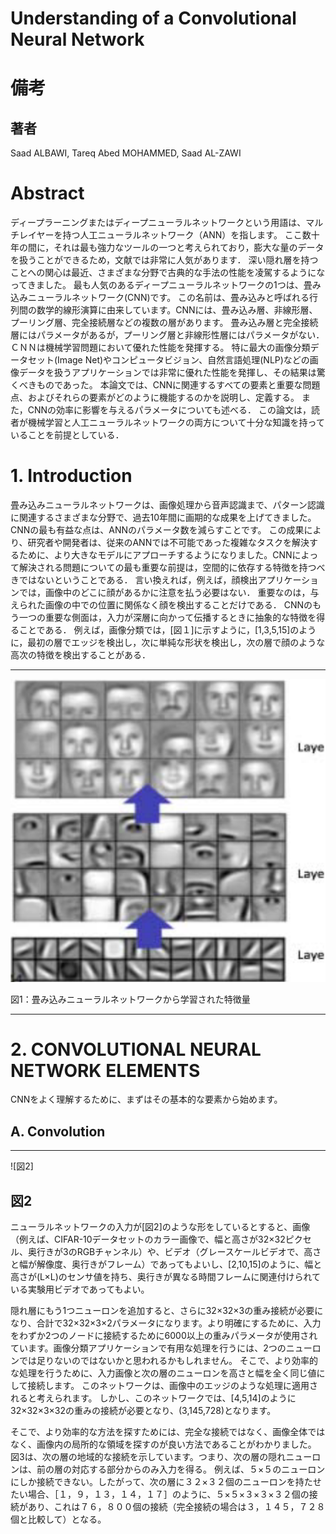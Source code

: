 # Understanding of a Convolutional Neural Network

# 備考

## 著者
Saad ALBAWI, Tareq Abed MOHAMMED, Saad AL-ZAWI

# Abstract

ディープラーニングまたはディープニューラルネットワークという用語は、マルチレイヤーを持つ人工ニューラルネットワーク（ANN）を指します。 ここ数十年の間に，それは最も強力なツールの一つと考えられており，膨大な量のデータを扱うことができるため，文献では非常に人気があります． 深い隠れ層を持つことへの関心は最近、さまざまな分野で古典的な手法の性能を凌駕するようになってきました。 最も人気のあるディープニューラルネットワークの1つは、畳み込みニューラルネットワーク(CNN)です。 この名前は、畳み込みと呼ばれる行列間の数学的線形演算に由来しています。CNNには、畳み込み層、非線形層、プーリング層、完全接続層などの複数の層があります。 畳み込み層と完全接続層にはパラメータがあるが，プーリング層と非線形性層にはパラメータがない． ＣＮＮは機械学習問題において優れた性能を発揮する。  特に最大の画像分類データセット(Image Net)やコンピュータビジョン、自然言語処理(NLP)などの画像データを扱うアプリケーションでは非常に優れた性能を発揮し、その結果は驚くべきものであった。 本論文では、CNNに関連するすべての要素と重要な問題点、およびそれらの要素がどのように機能するのかを説明し、定義する。 また，CNNの効率に影響を与えるパラメータについても述べる． この論文は，読者が機械学習と人工ニューラルネットワークの両方について十分な知識を持っていることを前提としている．

# 1. Introduction

畳み込みニューラルネットワークは、画像処理から音声認識まで、パターン認識に関連するさまざまな分野で、過去10年間に画期的な成果を上げてきました。 CNNの最も有益な点は、ANNのパラメータ数を減らすことです。 この成果により、研究者や開発者は、従来のANNでは不可能であった複雑なタスクを解決するために、より大きなモデルにアプローチするようになりました。CNNによって解決される問題についての最も重要な前提は，空間的に依存する特徴を持つべきではないということである． 言い換えれば，例えば，顔検出アプリケーションでは，画像中のどこに顔があるかに注意を払う必要はない． 重要なのは，与えられた画像の中での位置に関係なく顔を検出することだけである． CNNのもう一つの重要な側面は，入力が深層に向かって伝播するときに抽象的な特徴を得ることである． 例えば，画像分類では，[図１]に示すように，[1,3,5,15]のように，最初の層でエッジを検出し，次に単純な形状を検出し，次の層で顔のような高次の特徴を検出することがある．

---
![図1](https://raw.githubusercontent.com/rurusasu/paper/master/AI%E6%8A%80%E8%A1%93/CNN/Understanding%20of%20a%20Convolutional%20Neural%20Network/%E7%94%BB%E5%83%8F/%E5%9B%B31.png)

図1：畳み込みニューラルネットワークから学習された特徴量

---


# 2. CONVOLUTIONAL NEURAL NETWORK ELEMENTS

CNNをよく理解するために、まずはその基本的な要素から始めます。

## A. Convolution

---
![図2]

図2
---

ニューラルネットワークの入力が[図2]のような形をしているとすると、画像（例えば、CIFAR-10データセットのカラー画像で、幅と高さが32×32ピクセル、奥行きが3のRGBチャンネル）や、ビデオ（グレースケールビデオで、高さと幅が解像度、奥行きがフレーム）であってもよいし、[2,10,15]のように、幅と高さが(L×L)のセンサ値を持ち、奥行きが異なる時間フレームに関連付けられている実験用ビデオであってもよい。

隠れ層にもう1つニューロンを追加すると、さらに32×32×3の重み接続が必要になり、合計で32×32×3×2パラメータになります。より明確にするために、入力をわずか2つのノードに接続するために6000以上の重みパラメータが使用されています。画像分類アプリケーションで有用な処理を行うには、2つのニューロンでは足りないのではないかと思われるかもしれません。 そこで、より効率的な処理を行うために、入力画像と次の層のニューロンを高さと幅を全く同じ値にして接続します。 このネットワークは、画像中のエッジのような処理に適用されると考えられます。 しかし、このネットワークでは、[4,5,14]のように32×32×3×32の重みの接続が必要となり、(3,145,728)となります。

そこで、より効率的な方法を探すためには、完全な接続ではなく、画像全体ではなく、画像内の局所的な領域を探すのが良い方法であることがわかりました。 図3は、次の層の地域的な接続を示しています。つまり、次の層の隠れニューロンは、前の層の対応する部分からのみ入力を得る。  例えば、５×５のニューロンにしか接続できない。したがって、次の層に３２×３２個のニューロンを持たせたい場合、［１，９，１３，１４，１７］のように、５×５×３×３×３２個の接続があり、これは７６，８００個の接続（完全接続の場合は３，１４５，７２８個と比較して）となる。